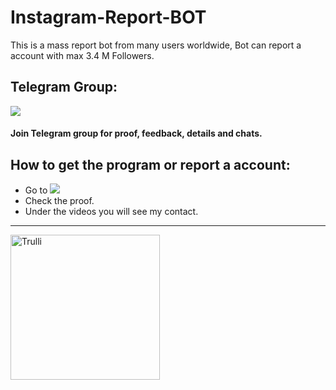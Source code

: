 # Instagram-Report-BOT
This is a mass report bot from many users worldwide, Bot can report a account with max 3.4 M Followers.

## Telegram Group:
<a href="https://t.me/snspyreportinsta"><img src="https://img.shields.io/badge/Join-Telegram%20Group-blue.svg?logo=telegram"></a>
#### Join Telegram group for proof, feedback, details and chats.

## How to get the program or report a account:
- Go to <a href="https://t.me/snspyreportinsta"><img src="https://img.shields.io/badge/Join-Telegram%20Group-blue.svg?logo=telegram"></a>
- Check the proof.
- Under the videos you will see my contact.
<hr>
<img src="https://i.postimg.cc/2yryF4VG/nouers.jpg" alt="Trulli" width="239" height="232">
